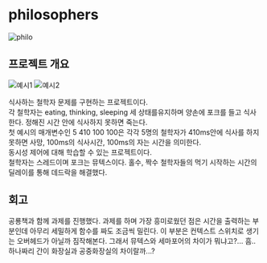 # philosophers
![philo](https://user-images.githubusercontent.com/79244795/158411873-61e24d94-f3eb-4622-b6aa-7fde7c2e5750.png)

## 프로젝트 개요
![예시1](https://user-images.githubusercontent.com/79244795/158410639-2b139e2c-a304-4713-a9c2-55e554f3c054.gif)
![예시2](https://user-images.githubusercontent.com/79244795/158410669-4ea5b63a-41c7-4698-bd41-db9473bb2283.gif)   

식사하는 철학자 문제를 구현하는 프로젝트이다.  
각 철학자는 eating, thinking, sleeping 세 상태를유지하며 양손에 포크를 들고 식사한다. 정해진 시간 안에 식사하지 못하면 죽는다.  
첫 예시의 매개변수인 5 410 100 100은 각각 5명의 철학자가 410ms안에 식사를 하지 못하면 사망, 100ms의 식사시간, 100ms의 자는 시간을 의미한다.  
동시성 제어에 대해 학습할 수 있는 프로젝트이다.   
철학자는 스레드이며 포크는 뮤텍스이다. 홀수, 짝수 철학자들의 먹기 시작하는 시간의 딜레이를 통해 데드락을 해결했다.  

## 회고
공룡책과 함께 과제를 진행했다. 과제를 하며 가장 흥미로웠던 점은 시간을 출력하는 부분인데 아무리 세밀하게 함수를 짜도 조금씩 밀린다. 이 부분은 컨텍스트 스위치로 생기는 오버헤드가 아닐까 짐작해본다. 그래서 뮤텍스와 세마포어의 차이가 뭐냐고?... 흠.. 하나짜리 간이 화장실과 공중화장실의 차이랄까...?

